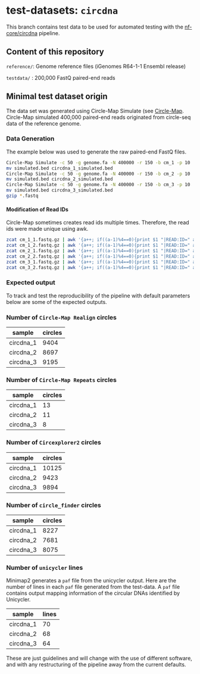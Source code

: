 # test-datasets: `circdna`

This branch contains test data to be used for automated testing with the [nf-core/circdna](https://github.com/nf-core/circdna) pipeline.

## Content of this repository

`reference/`: Genome reference files (iGenomes R64-1-1 Ensembl release)

`testdata/` : 200,000 FastQ paired-end reads

## Minimal test dataset origin

The data set was generated using Circle-Map Simulate (see [Circle-Map](https://github.com/iprada/Circle-Map). Circle-Map simulated 400,000 paired-end reads originated from circle-seq data of the reference genome.

### Data Generation

The example below was used to generate the raw paired-end FastQ files.

```bash
Circle-Map Simulate -c 50 -g genome.fa -N 400000 -r 150 -b cm_1 -p 10
mv simulated.bed circdna_1_simulated.bed
Circle-Map Simulate -c 50 -g genome.fa -N 400000 -r 150 -b cm_2 -p 10
mv simulated.bed circdna_2_simulated.bed
Circle-Map Simulate -c 50 -g genome.fa -N 400000 -r 150 -b cm_3 -p 10
mv simulated.bed circdna_3_simulated.bed
gzip *.fastq
```

#### Modification of Read IDs

Circle-Map sometimes creates read ids multiple times. Therefore, the read ids were made unique using awk.

```bash
zcat cm_1_1.fastq.gz | awk '{a++; if((a-1)%4==0){print $1 "|READ:ID=" a } else if(a==1){print $1 "|" a} else {print $0}}' | gzip > circdna_1_R1.fastq.gz
zcat cm_1_2.fastq.gz | awk '{a++; if((a-1)%4==0){print $1 "|READ:ID=" a } else if(a==1){print $1 "|" a} else {print $0}}' | gzip > circdna_1_R2.fastq.gz
zcat cm_2_1.fastq.gz | awk '{a++; if((a-1)%4==0){print $1 "|READ:ID=" a } else if(a==1){print $1 "|" a} else {print $0}}' | gzip > circdna_2_R1.fastq.gz
zcat cm_2_2.fastq.gz | awk '{a++; if((a-1)%4==0){print $1 "|READ:ID=" a } else if(a==1){print $1 "|" a} else {print $0}}' | gzip > circdna_2_R2.fastq.gz
zcat cm_3_1.fastq.gz | awk '{a++; if((a-1)%4==0){print $1 "|READ:ID=" a } else if(a==1){print $1 "|" a} else {print $0}}' | gzip > circdna_3_R1.fastq.gz
zcat cm_3_2.fastq.gz | awk '{a++; if((a-1)%4==0){print $1 "|READ:ID=" a } else if(a==1){print $1 "|" a} else {print $0}}' | gzip > circdna_3_R2.fastq.gz
```

### Expected output

To track and test the reproducibility of the pipeline with default parameters below are some of the expected outputs.

### Number of `Circle-Map Realign` circles

| sample    | circles |
| --------- | ------- |
| circdna_1 | 9404    |
| circdna_2 | 8697    |
| circdna_3 | 9195    |

### Number of `Circle-Map Repeats` circles

| sample    | circles |
| --------- | ------- |
| circdna_1 | 13      |
| circdna_2 | 11      |
| circdna_3 | 8       |

### Number of `Circexplorer2` circles

| sample    | circles |
| --------- | ------- |
| circdna_1 | 10125   |
| circdna_2 | 9423    |
| circdna_3 | 9894    |

### Number of `circle_finder` circles

| sample    | circles |
| --------- | ------- |
| circdna_1 | 8227    |
| circdna_2 | 7681    |
| circdna_3 | 8075    |

### Number of `unicycler` lines

Minimap2 generates a `paf` file from the unicycler output. Here are the number of lines in each `paf` file generated from the test-data. A `paf` file contains output mapping information of the circular DNAs identified by Unicycler.

| sample    | lines |
| --------- | ----- |
| circdna_1 | 70    |
| circdna_2 | 68    |
| circdna_3 | 64    |

These are just guidelines and will change with the use of different software, and with any restructuring of the pipeline away from the current defaults.
